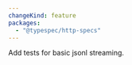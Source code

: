 ```yaml
---
changeKind: feature
packages:
  - "@typespec/http-specs"
---
```


Add tests for basic jsonl streaming.